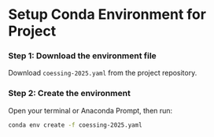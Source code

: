 # Setup Conda Environment for Project

### Step 1: Download the environment file
Download `coessing-2025.yaml` from the project repository.

### Step 2: Create the environment
Open your terminal or Anaconda Prompt, then run:

```bash
conda env create -f coessing-2025.yaml
